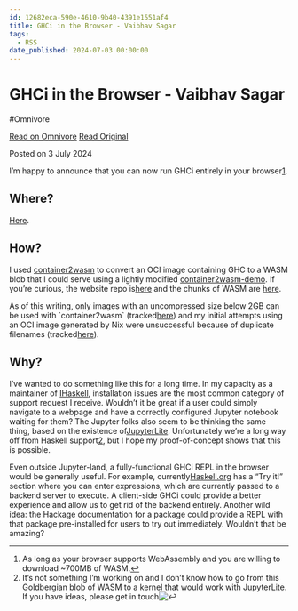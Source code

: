 ```yaml
---
id: 12682eca-590e-4610-9b40-4391e1551af4
title: GHCi in the Browser - Vaibhav Sagar
tags:
  - RSS
date_published: 2024-07-03 00:00:00
---
```


# GHCi in the Browser - Vaibhav Sagar
#Omnivore

[Read on Omnivore](https://omnivore.app/me/gh-ci-in-the-browser-vaibhav-sagar-190797cb8f9)
[Read Original](https://vaibhavsagar.com/blog/2024/07/03/ghci-in-the-browser/)



 Posted on 3 July 2024

I’m happy to announce that you can now run GHCi entirely in your browser[1](#fn1).

## Where?

[Here](https:&#x2F;&#x2F;vaibhavsagar.com&#x2F;amd64-ghc-wasi-demo).

## How?

I used [container2wasm](https:&#x2F;&#x2F;github.com&#x2F;ktock&#x2F;container2wasm) to convert an OCI image containing GHC to a WASM blob that I could serve using a lightly modified [container2wasm-demo](https:&#x2F;&#x2F;github.com&#x2F;ktock&#x2F;container2wasm-demo). If you’re curious, the website repo is[here](https:&#x2F;&#x2F;github.com&#x2F;vaibhavsagar&#x2F;amd64-ghc-wasi-demo) and the chunks of WASM are [here](https:&#x2F;&#x2F;github.com&#x2F;vaibhavsagar&#x2F;amd64-ghc-wasi-container).

As of this writing, only images with an uncompressed size below 2GB can be used with &#x60;container2wasm&#x60; (tracked[here](https:&#x2F;&#x2F;github.com&#x2F;ktock&#x2F;container2wasm&#x2F;issues&#x2F;230)) and my initial attempts using an OCI image generated by Nix were unsuccessful because of duplicate filenames (tracked[here](https:&#x2F;&#x2F;github.com&#x2F;ktock&#x2F;container2wasm&#x2F;issues&#x2F;263)).

## Why?

I’ve wanted to do something like this for a long time. In my capacity as a maintainer of [IHaskell](https:&#x2F;&#x2F;github.com&#x2F;IHaskell&#x2F;IHaskell), installation issues are the most common category of support request I receive. Wouldn’t it be great if a user could simply navigate to a webpage and have a correctly configured Jupyter notebook waiting for them? The Jupyter folks also seem to be thinking the same thing, based on the existence of[JupyterLite](https:&#x2F;&#x2F;jupyterlite.readthedocs.io&#x2F;en&#x2F;stable&#x2F;). Unfortunately we’re a long way off from Haskell support[2](#fn2), but I hope my proof-of-concept shows that this is possible.

Even outside Jupyter-land, a fully-functional GHCi REPL in the browser would be generally useful. For example, currently[Haskell.org](https:&#x2F;&#x2F;www.haskell.org&#x2F;) has a “Try it!” section where you can enter expressions, which are currently passed to a backend server to execute. A client-side GHCi could provide a better experience and allow us to get rid of the backend entirely. Another wild idea: the Hackage documentation for a package could provide a REPL with that package pre-installed for users to try out immediately. Wouldn’t that be amazing?

---

1. As long as your browser supports WebAssembly and you are willing to download \~700MB of WASM.[↩︎](#fnref1)
2. It’s not something I’m working on and I don’t know how to go from this Goldbergian blob of WASM to a kernel that would work with JupyterLite. If you have ideas, please get in touch![↩︎](#fnref2)